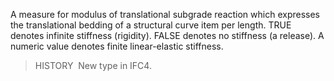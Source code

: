 A measure for modulus of translational subgrade reaction which expresses the translational bedding of a structural curve item per length. TRUE denotes infinite stiffness (rigidity). FALSE denotes no stiffness (a release). A numeric value denotes finite linear-elastic stiffness.

> HISTORY&nbsp; New type in IFC4.
